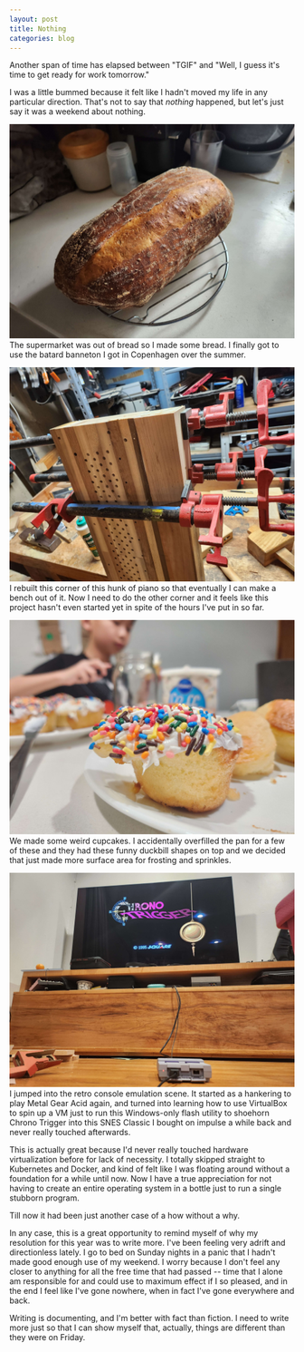 ```yaml
---
layout: post
title: Nothing
categories: blog
---
```


Another span of time has elapsed between "TGIF" and "Well, I guess it's time to get ready for work tomorrow."

I was a little bummed because it felt like I hadn't moved my life in any particular direction.  That's not to say that *nothing* happened, but let's just say it was a weekend about nothing.

![Bread](/assets/bread.jpg)
The supermarket was out of bread so I made some bread.  I finally got to use the batard banneton I got in Copenhagen over the summer.

![Corner](/assets/corner.jpg)
I rebuilt this corner of this hunk of piano so that eventually I can make a bench out of it.  Now I need to do the other corner and it feels like this project hasn't even started yet in spite of the hours I've put in so far.

![Cupcake](/assets/cupcake.jpg)
We made some weird cupcakes.  I accidentally overfilled the pan for a few of these and they had these funny duckbill shapes on top and we decided that just made more surface area for frosting and sprinkles.

![Chrono](/assets/chrono.jpg)
I jumped into the retro console emulation scene.  It started as a hankering to play Metal Gear Acid again, and turned into learning how to use VirtualBox to spin up a VM just to run this Windows-only flash utility to shoehorn Chrono Trigger into this SNES Classic I bought on impulse a while back and never really touched afterwards.

This is actually great because I'd never really touched hardware virtualization before for lack of necessity.  I totally skipped straight to Kubernetes and Docker, and kind of felt like I was floating around without a foundation for a while until now.  Now I have a true appreciation for not having to create an entire operating system in a bottle just to run a single stubborn program.

Till now it had been just another case of a how without a why.

In any case, this is a great opportunity to remind myself of why my resolution for this year was to write more.  I've been feeling very adrift and directionless lately.  I go to bed on Sunday nights in a panic that I hadn't made good enough use of my weekend.  I worry because I don't feel any closer to anything for all the free time that had passed -- time that I alone am responsible for and could use to maximum effect if I so pleased, and in the end I feel like I've gone nowhere, when in fact I've gone everywhere and back.

Writing is documenting, and I'm better with fact than fiction.  I need to write more just so that I can show myself that, actually, things are different than they were on Friday.
